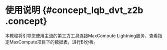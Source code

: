 # 使用说明 {#concept_lqb_dvt_z2b .concept}

本教程将引导您使用主流的第三方工具连接MaxCompute Lightning服务，查看指定MaxCompute项目下的数据表，进行BI分析。

